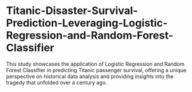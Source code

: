 # Titanic-Disaster-Survival-Prediction-Leveraging-Logistic-Regression-and-Random-Forest-Classifier
 This study showcases the application of Logistic Regression and Random Forest Classifier in predicting Titanic passenger survival, offering a unique perspective on historical data analysis and providing insights into the tragedy that unfolded over a century ago.
